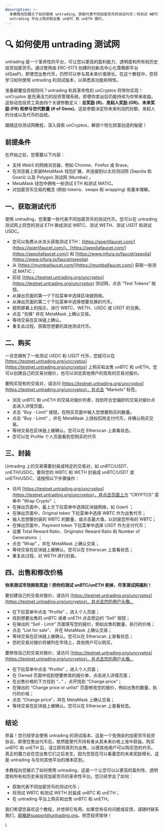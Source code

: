 ```yaml
---
description: >-
  本教程向您展示了如何使用 untrading，获取代表不同加密货币的测试代币；将测试 WBTC 和测试 WETH 封装成 unBTC 和 unETH；在
  untrading 平台上购买和出售 unBTC 和 unETH 报价。
---
```


# 🔍 如何使用 untrading 测试网

untrading 是一个革命性的平台，可让您以更高的盈利能力、透明度和所有权历史投资加密货币。通过使用由 ERC-5173 创建的创新去中心化策略即平台 (dSaaP)，即使您出售代币，仍然可以参与其未来价值增长。在这个教程中，您将学习如何使用 untrading 的测试版本，以熟悉其功能和特性。

准备颠覆投资规则吗？untrading 和其革命性的 unCryptos 将带你实现！unCryptos 是充满活力的投资管理系统，即使你卖出后仍能持续为你带来收益。这些动态投资工具由四个关键参数定义：**总奖励 (R)、发起人奖励 (OR)、未来奖励 (FR) 和参与世代数量 (# of Gens)**。这些参数决定你未来利润的份额、发起人的分成以及代币的血统。

跟随这份测试网教程，深入探索 unCryptos，解锁个性化财富创造的秘密！

## 前提条件

在开始之前，您需要以下内容：

* 支持 Web3 的网络浏览器，例如 Chrome、Firefox 或 Brave。
* 在浏览器上安装MetaMask 钱包扩展，并连接到以太坊测试网 (Sepolia 和 Goerli) 以及 Polygon 测试网 (Mumbai) 。
* MetaMask 钱包中拥有一些测试 ETH 和测试 MATIC。
* 对加密货币交易的概念 (例如 tokens、swaps 和 wrapping) 有基本理解。

## 一、获取测试代币

使用 untrading，您需要一些代表不同加密货币的测试代币。您可以在 untrading 测试网上将您的测试 ETH 换成测试 WBTC、测试 WETH、测试 USDT 和测试 USDC。

* 您可以免费从水龙头获取测试 ETH：[https://goerlifaucet.com/](https://goerlifaucet.com/)、[https://sepoliafaucet.com/](https://sepoliafaucet.com/) 和 [https://www.infura.io/faucet/sepolia](https://www.infura.io/faucet/sepolia)
* 从 [https://mumbaifaucet.com/](https://mumbaifaucet.com/) 获取一些测试 MATIC；
* 前往 [https://testnet.untrading.org/uncryptos](https://testnet.untrading.org/uncryptos) 测试网，点击 “Test Tokens” 按钮。
* 从弹出页面的第一个下拉菜单中选择区块链网络。
* 从弹出页面的第二个下拉菜单中选择想要兑换的代币。
* 按照屏幕上的指示，进行 WBTC、WETH、USDC 或 USDT 的兑换。
* 点击 “兑换” 并在 MetaMask 上确认交易。
* 等待交易在区块链上确认。
* 重复此过程，获取您想要的其他测试代币。

## 二、购买

一旦您拥有了一些测试 USDC 和 USDT 代币，您就可以在 [https://testnet.untrading.org/uncryptos](https://testnet.untrading.org/uncryptos) 上购买和出售 unBTC 和 unETH。您可以创建自己的交易对报价，也可以浏览其他用户的现有的交易对报价。

要购买现有的交易对，请访问 [https://testnet.untrading.org/uncryptos](https://testnet.untrading.org/uncryptos)，并点击 “Markets” 标签。

* 浏览 unBTC 和 unETH 的交易对报价列表，找到符合您偏好的交易对报价点击进入详情页面。
* 点击 “Buy - Limit” 按钮，在购买页面中输入您想要购买的数量。
* 点击 “Buy - Limit” ，并在 MetaMask 上授权扣除支付代币，并确认购买交易。
* 等待交易在区块链上被确认。您可以在 Etherscan 上查看状态。
* 您可以在 Profile 个人页面看到您购买的代币

## 三、封装&#x20;

Untrading 上的交易需要封装成特定的交易对，如 unBTC/USDT、unETH/USDC。要将您的 WBTC 和 WETH 封装成 unBTC/USDT 或 unETH/USDC，请按照以下步骤操作：

* 访问 [https://testnet.untrading.org/uncryptos](https://testnet.untrading.org/uncryptos)，并点击页面上方 “CRYPTOS”  菜单中 “Wrap Crypto” ；
* 在弹出页面中，最上方下拉菜单中选择区块链网络，如 Goerli ；
* 在弹出页面中，Original token 下拉菜单中选择 WBTC 作为出售代币；
* 输入您想要封装的 WBTC 的数量，或点击最大值，以封装您所有的 WBTC；
* 在弹出页面中，Payment token 下拉菜单中选择 USDT 作为支付代币；
* 设置 Total Reward Ratio、Originator Reward Ratio 和 Number of Generations ；
* 点击 “Wrap” ，并在 MetaMask 上确认交易；
* 等待交易在区块链上被确认。您可以在 Etherscan 上查看状态；
* 重复此过程，对 WETH 进行封装。

## 四、出售和修改价格

**快来测试市场换取奖励！把你的测试 unBTC/unETH 卖掉，尽享测试网福利！**

要创建自己的交易对报价，请访问 [https://testnet.untrading.org/uncryptos](https://testnet.untrading.org/uncryptos)，并点击您的用户头像。

* 在下拉菜单中点击 “Profile” ，进入个人页面；
* 找到想要出售的 unBTC 或者 unETH 点击旁边的 “Sell” 按钮；
* 在弹出的 “Sell - Limit” 页面填写您的报价，例如出售的数量、执行的价格；
* 点击 “List for sale”， 并在 MetaMask 上确认交易；
* 等待交易在区块链上被确认。您可以在 Etherscan 上查看状态；
* 您的交易对报价将被列在市场上，其他用户可以购买。

要修改自己的交易对报价，请访问 [https://testnet.untrading.org/uncryptos](https://testnet.untrading.org/uncryptos)，并点击您的用户头像。

* 在下拉菜单中点击 “Profile” ，进入个人页面；
* 在 Owned 页面中找到想要修改的报价单，点击进入详情页面；
* 在出售价格的下方找到 “...” ，点开找到 “Change price”；
* 在弹出的 “Change price or unlist” 页面修改您的报价，例如出售的数量、执行的价格；
* 点击 “Change price”，并在 MetaMask 上确认交易；
* 等待交易在区块链上被确认。您可以在 Etherscan 上查看状态。

## 结论

恭喜！您已经学会使用 untrading 的测试版本，这是一个免佣金的加密货币投资协议，即使在售出代币后，依然能使代币持有者从其未来价格上涨中获益。购买 unBTC 和 unETH 后，请立即将其列为出售，以便其他用户可以购买您的代币。真正的魔力会在您出售它们之后发生，因为您现在可以看着您的未来奖励增长。这是 untrading 与任何其他平台的根本区别。

本教程向您展示了如何使用 untrading，这是一个让您可以以更高的盈利性、透明度和所有权历史来投资加密货币的革命性平台。您已经学会了如何：

* 获取代表不同加密货币的测试代币；
* 将测试 WBTC 和测试 WETH 封装成 unBTC 和 unETH；
* 在 untrading 平台上购买和出售 unBTC 和 unETH。

我们希望您喜欢这个教程，并觉得它有用。如果您有任何问题或反馈，请随时联系我们，邮箱是support@untrading.org。祝您投资愉快！

\
